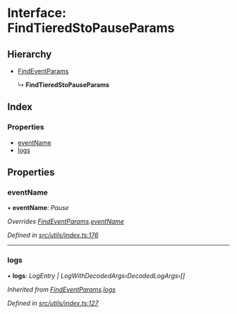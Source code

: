 # Interface: FindTieredStoPauseParams

## Hierarchy

- [FindEventParams](_utils_index_.findeventparams.md)

  ↳ **FindTieredStoPauseParams**

## Index

### Properties

- [eventName](_utils_index_.findtieredstopauseparams.md#eventname)
- [logs](_utils_index_.findtieredstopauseparams.md#logs)

## Properties

### eventName

• **eventName**: _Pause_

_Overrides [FindEventParams](_utils_index_.findeventparams.md).[eventName](_utils_index_.findeventparams.md#eventname)_

_Defined in [src/utils/index.ts:176](https://github.com/PolymathNetwork/polymath-sdk/blob/a1cd5e3/src/utils/index.ts#L176)_

---

### logs

• **logs**: _LogEntry | LogWithDecodedArgs‹DecodedLogArgs›[]_

_Inherited from [FindEventParams](_utils_index_.findeventparams.md).[logs](_utils_index_.findeventparams.md#logs)_

_Defined in [src/utils/index.ts:127](https://github.com/PolymathNetwork/polymath-sdk/blob/a1cd5e3/src/utils/index.ts#L127)_
